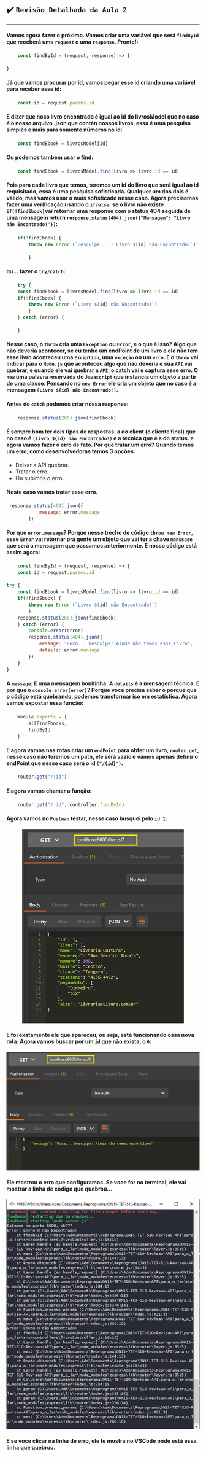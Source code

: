 ## ✔️ `Revisão Detalhada da Aula 2`
___


#### Vamos agora fazer o próximo. Vamos criar uma variável que será `findById` que receberá uma `request` e uma `response`. Pronto!:
```javascript
    const findById = (request, response) => {

}
```
#### Já que vamos procurar por id, vamos pegar esse id criando uma variável para receber esse id:
```javascript
    const id = request.params.id
```
#### E dizer que noso livro encontrado é igual ao id do livrosModel que no caso é o nosso arquivo .json que contén nossos livros, essa é uma pesquisa simples e mais para somente números no id:
```javascript
    const findEbook = livrosModel[id]
```
#### Ou podemos também usar o find:
```javascript
    const findEbook = livrosModel.find(livro => livro.id == id)
```
#### Pois para cada livro que temos, teremos um id do livro que será igual ao id requisitado, essa é uma pesquisa sofisticada. Qualquer um dos dois é válido, mas vamos usar o mais sofisticado nesse caso. Agora precisamos fazer uma verificação usando o `if/else`: se o livro não existe `if(!findEbook)`vai retornar uma response com o status 404  seguida de uma mensagem return `response.status(404).json({"Mensagem": "Livro não Encontrado!"})`:
```javascript
    if(!findEbook) {
        throw new Error (`Desculpe... ! Livro ${id} não Encontrado!`)
            
        }
```
#### ou... fazer o `try/catch`:
```javascript
    try {
    const findEbook = livrosModel.find(livro => livro.id == id)
    if(!findEbook) {
        throw new Error (`Livro ${id} não Encontrado!`)            
        }
    } catch (error) {

    }
```
#### Nesse caso, o `throw` cria uma `Exception` ou `Error`, e o que é isso? Algo que não deveria acontecer, se eu tenho um endPoint de um livro e ele não tem esse livro aconteceu uma `Exception`, uma `exceção` ou um `erro`. E o `throw` vai indicar para o `Node.js` que aconteceu algo que não deveria e sua `API` vai quebrar, e quando ele vai quebrar a `API`, o catch vai e captura esse erro. O `new` uma palavra reservada do `Javascript` que instancia um objeto a partir de uma classe. Pensando no `new Error` ele cria um objeto que no caso é a mensagem `(Livro ${id} não Encontrado!)`.
#### Antes do `catch` podemos criar nossa response:
```javascript
    response.status(200).json(findEbook)
```
#### É sempre bom ter dois tipos de respostas: a do client (o cliente final) que no caso é `(Livro ${id} não Encontrado!)` e a técnica que é a do status. e agora vamos fazer o erro de fato. Por que tratar um erro? Quando temos um erro, como desenvolvedoras temos 3 opções:
- Deixar a API quebrar.
- Tratar o erro.
- Ou subimos o erro.
#### Neste caso vamos tratar esse erro. 
```javascript
 response.status(404).json({
            message: error.message
        })
```
#### Por que `error.message`? Porque nesse trecho de código `throw new Error`, esse `Error` vai retornar pra gente um objeto que vai ter a chave `menssage` que será a mensagem que passamos anteriormente. E nosso código está assim agora:
```javascript
    const findById = (request, response) => {
    const id = request.params.id

try {
    const findEbook = livrosModel.find(livro => livro.id == id)
    if(!findEbook) {
        throw new Error (`Livro ${id} não Encontrado!`)            
        }
    response.status(200).json(findEbook)
    } catch (error) {
        console.error(error)
        response.status(404).json({
            message: "Poxa... Desculpe! Ainda não temos esse Livro",
            details: error.mensage
        })
    }
}
```
#### A `message`: É uma mensagem bonitinha. A `details` é a mensagem técnica. E por que o `console.error(error)`? Porque voce precisa saber o porque que o código está quebrando, podemos transformar iso em estatística. Agora vamos expostar essa função:
```javascript
    module.exports = {
        allFindEbooks,
        findById
    }
```
#### E agora vamos nas rotas criar um `endPoint` para obter um livro, `router.get`, nesse caso não teremos um path, ele será vazio e vamos apenas definir o endPoint que nesse caso será o id `("/{id}")`.
```javascript
    router.get("/:id")
```
#### E agora vamos chamar a função:
```javascript
    router.get("/:id", controller.findById)
```
#### Agora vamos no `Postman` testar, nesse caso busquei pelo `id 1`:
<p align="center">
  <img alt="foto" title="foto" src="../img/foto14.png"/>
</p>

#### E foi exatamente ele que apareceu, ou seja, está funcionando ossa nova rota. Agora vamos buscar por um `id` que não exista, o `0`:
<p align="center">
  <img alt="foto" title="foto" src="../img/foto15.png"/>
</p>

#### Ele mostrou o erro que configuramos. Se voce for no terminal, ele vai mostrar a linha de código que quebrou...
<p align="center">
  <img alt="foto" title="foto" src="../img/foto16.png"/>
</p>

#### E se voce clicar na linha de erro, ele te mostra no VSCode onde está essa linha que quebrou.




